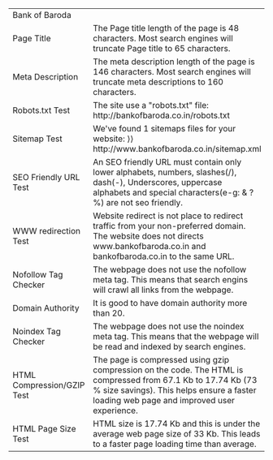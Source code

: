 <html>
<body>
<table>
<tr>
<td colspan="2">Bank of Baroda </td></tr>
<tr><td>Page Title</td><td> The Page title length of the page is 48 characters. Most search engines will truncate Page title to 65 characters.</td></tr>
<tr><td>Meta Description</td><td>The meta description length of the page is 146 characters. Most search engines will truncate meta descriptions to 160 characters.</td></tr>
<tr><td>Robots.txt Test</td><td>The site use a "robots.txt" file: http://bankofbaroda.co.in/robots.txt</td></tr>
<tr><td>Sitemap Test</td><td>We've found 1 sitemaps files for your website:
⟩⟩ http://www.bankofbaroda.co.in/sitemap.xml</td></tr>
<tr><td>SEO Friendly URL Test	</td><td>An SEO friendly URL must contain only lower alphabets, numbers, slashes(/), dash(-), Underscores, uppercase alphabets and special characters(e-g: & ? %) are not seo friendly.</td></tr>
<tr><td>WWW redirection Test</td><td>Website redirect is not place to redirect traffic from your non-preferred domain.
The website does not directs www.bankofbaroda.co.in and bankofbaroda.co.in to the same URL.</td></tr>
<tr><td>Nofollow Tag Checker	</td><td>The webpage does not use the nofollow meta tag. This means that search engins will crawl all links from the webpage.</td></tr>
<tr><td>Domain Authority	</td><td>It is good to have domain authority more than 20.</td></tr>
<tr><td>Noindex Tag Checker	</td><td>The webpage does not use the noindex meta tag. This means that the webpage will be read and indexed by search engines.</td></tr>
<tr><td>HTML Compression/GZIP Test	</td><td>The page is compressed using gzip compression on the code. The HTML is compressed from 67.1 Kb to 17.74 Kb (73 % size savings). 
This helps ensure a faster loading web page and improved user experience.</td></tr>
<tr><td>HTML Page Size Test	</td><td> HTML size is 17.74 Kb and this is under the average web page size of 33 Kb. 
This leads to a faster page loading time than average.</td></tr>
</table>
</body>
</html>
